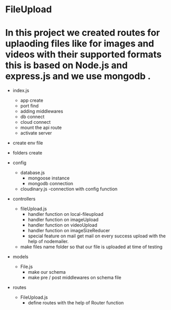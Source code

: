# FileUpload
  # In this project we created routes for uplaoding files like for images and videos with their supported formats this is based on Node.js and express.js and we use mongodb .
- index.js
  - app create
  - port find 
  - adding middlewares
  - db connect
  - cloud connect
  - mount the api route
  - activate server

- create env file 

- folders create 
 - config
   - database.js
     - mongoose instance 
     - mongodb connection
   - cloudinary.js
     -connection with config function

 - controllers
   - fileUpload.js
     - handler function on local-fileupload
     - handler function on imageUpload
     - handler function on videoUpload
     - handler function on imageSizeReducer
     - special feature on mail get mail on every success upload with the help of nodemailer.
   - make files name folder so that our file is uploaded at time of testing

 - models
   - File.js
     - make our schema
     - make pre / post middlewares on schema file

 - routes
   - FileUpload.js
     - define routes with the help of Router function

